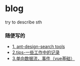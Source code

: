 # blog
try to describe sth
<h3>随便写的</h3>
<ul>
<li>
<a href="https://github.com/hogg2017/blog/blob/master/ant-design-search.md">
1. ant-design-search tools
</a>
</li>
<li>
<a href="https://github.com/hogg2017/blog/blob/master/tips.md">
2.tips-一些工作中的记录
</a>
</li>
<li>
<a href="https://github.com/hogg2017/blog/blob/master/events.md">
3.单向数据流，事件（vue基础）
</a>
</li>
</ul>

